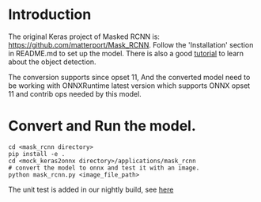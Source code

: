 <!--- SPDX-License-Identifier: Apache-2.0 -->

# Introduction
The original Keras project of Masked RCNN is: <https://github.com/matterport/Mask_RCNN>. Follow the 'Installation' section in README.md to set up the model.
There is also a good [tutorial](https://github.com/matterport/Mask_RCNN#step-by-step-detection) to learn about the object detection.

The conversion supports since opset 11, And the converted model need to be working with ONNXRuntime latest version which supports ONNX opset 11 and contrib ops needed by this model.

# Convert and Run the model.
```
cd <mask_rcnn directory>
pip install -e .
cd <mock_keras2onnx directory>/applications/mask_rcnn
# convert the model to onnx and test it with an image.
python mask_rcnn.py <image_file_path>
```
The unit test is added in our nightly build, see [here](https://github.com/onnx/keras-onnx/blob/master/applications/nightly_build/test_mask_rcnn.py)
